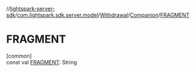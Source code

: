 //[lightspark-server-sdk](../../../../index.md)/[com.lightspark.sdk.server.model](../../index.md)/[Withdrawal](../index.md)/[Companion](index.md)/[FRAGMENT](-f-r-a-g-m-e-n-t.md)

# FRAGMENT

[common]\
const val [FRAGMENT](-f-r-a-g-m-e-n-t.md): String

